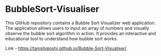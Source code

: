 # BubbleSort-Visualiser
This GitHub repository contains a Bubble Sort Visualizer web application. The application allows users to input an array of numbers and visually observe the bubble sort algorithm in action. It provides an interactive and educational tool to understand how bubble sort works.

Link - https://tanishqjoshi.github.io/Bubble-Sort-Visualiser/
